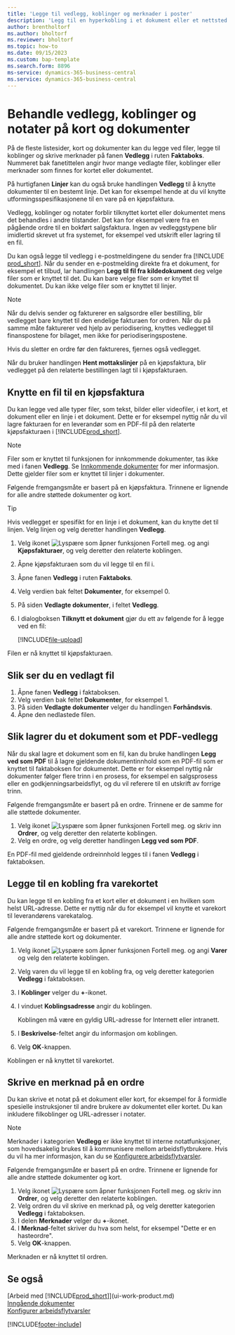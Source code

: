 ```yaml
---
title: 'Legge til vedlegg, koblinger og merknader i poster'
description: 'Legg til en hyperkobling i et dokument eller et nettsted til en bestemt post, for eksempel en kunde eller et dokument.'
author: brentholtorf
ms.author: bholtorf
ms.reviewer: bholtorf
ms.topic: how-to
ms.date: 09/15/2023
ms.custom: bap-template
ms.search.form: 8896
ms-service: dynamics-365-business-central
ms.service: dynamics-365-business-central
---
```

# <a name="manage-attachments-links-and-notes-on-cards-and-documents"></a>Behandle vedlegg, koblinger og notater på kort og dokumenter

På de fleste listesider, kort og dokumenter kan du legge ved filer, legge til koblinger og skrive merknader på fanen **Vedlegg** i ruten **Faktaboks**. Nummeret bak fanetittelen angir hvor mange vedlagte filer, koblinger eller merknader som finnes for kortet eller dokumentet.

På hurtigfanen **Linjer** kan du også bruke handlingen **Vedlegg** til å knytte dokumenter til en bestemt linje. Det kan for eksempel hende at du vil knytte utformingsspesifikasjonene til en vare på en kjøpsfaktura.

Vedlegg, koblinger og notater forblir tilknyttet kortet eller dokumentet mens det behandles i andre tilstander. Det kan for eksempel være fra en pågående ordre til en bokført salgsfaktura. Ingen av vedleggstypene blir imidlertid skrevet ut fra systemet, for eksempel ved utskrift eller lagring til en fil.

Du kan også legge til vedlegg i e-postmeldingene du sender fra [!INCLUDE [prod_short](includes/prod_short.md)]. Når du sender en e-postmelding direkte fra et dokument, for eksempel et tilbud, lar handlingen **Legg til fil fra kildedokument** deg velge filer som er knyttet til det. Du kan bare velge filer som er knyttet til dokumentet. Du kan ikke velge filer som er knyttet til linjer.

> [!NOTE]
> Når du delvis sender og fakturerer en salgsordre eller bestilling, blir vedlegget bare knyttet til den endelige fakturaen for ordren. Når du på samme måte fakturerer ved hjelp av periodisering, knyttes vedlegget til finanspostene for bilaget, men ikke for periodiseringspostene.
>
> Hvis du sletter en ordre før den faktureres, fjernes også vedlegget.
>
> Når du bruker handlingen **Hent mottakslinjer** på en kjøpsfaktura, blir vedlegget på den relaterte bestillingen lagt til i kjøpsfakturaen.

## <a name="to-attach-a-file-to-a-purchase-invoice"></a>Knytte en fil til en kjøpsfaktura

Du kan legge ved alle typer filer, som tekst, bilder eller videofiler, i et kort, et dokument eller en linje i et dokument. Dette er for eksempel nyttig når du vil lagre fakturaen for en leverandør som en PDF-fil på den relaterte kjøpsfakturaen i [!INCLUDE[prod_short](includes/prod_short.md)].

> [!NOTE]
> Filer som er knyttet til funksjonen for innkommende dokumenter, tas ikke med i fanen **Vedlegg**. Se [Innkommende dokumenter](across-income-documents.md) for mer informasjon. Dette gjelder filer som er knyttet til linjer i dokumenter.

Følgende fremgangsmåte er basert på en kjøpsfaktura. Trinnene er lignende for alle andre støttede dokumenter og kort.

> [!TIP]
> Hvis vedlegget er spesifikt for en linje i et dokument, kan du knytte det til linjen. Velg linjen og velg deretter handlingen **Vedlegg**.

1. Velg ikonet ![Lyspære som åpner funksjonen Fortell meg.](media/ui-search/search_small.png "Fortell hva du vil gjøre") og angi **Kjøpsfakturaer**, og velg deretter den relaterte koblingen.
2. Åpne kjøpsfakturaen som du vil legge til en fil i.
3. Åpne fanen **Vedlegg** i ruten **Faktaboks**.
4. Velg verdien bak feltet **Dokumenter**, for eksempel 0.
5. På siden **Vedlagte dokumenter**, i feltet **Vedlegg**.
6. I dialogboksen **Tilknytt et dokument** gjør du ett av følgende for å legge ved en fil:

   [!INCLUDE[file-upload](includes/file-upload.md)]

Filen er nå knyttet til kjøpsfakturaen.

## <a name="to-view-an-attached-file"></a>Slik ser du en vedlagt fil

1. Åpne fanen **Vedlegg** i faktaboksen.
2. Velg verdien bak feltet **Dokumenter**, for eksempel 1.
3. På siden **Vedlagte dokumenter** velger du handlingen **Forhåndsvis**.
4. Åpne den nedlastede filen.

## <a name="to-save-a-document-as-a-pdf-attachment"></a>Slik lagrer du et dokument som et PDF-vedlegg

Når du skal lagre et dokument som en fil, kan du bruke handlingen **Legg ved som PDF** til å lagre gjeldende dokumentinnhold som en PDF-fil som er knyttet til faktaboksen for dokumentet. Dette er for eksempel nyttig når dokumenter følger flere trinn i en prosess, for eksempel en salgsprosess eller en godkjenningsarbeidsflyt, og du vil referere til en utskrift av forrige trinn.

Følgende fremgangsmåte er basert på en ordre. Trinnene er de samme for alle støttede dokumenter.

1. Velg ikonet ![Lyspære som åpner funksjonen Fortell meg.](media/ui-search/search_small.png "Fortell hva du vil gjøre") og skriv inn **Ordrer**, og velg deretter den relaterte koblingen.
2. Velg en ordre, og velg deretter handlingen **Legg ved som PDF**.

En PDF-fil med gjeldende ordreinnhold legges til i fanen **Vedlegg** i faktaboksen.

## <a name="to-add-a-link-from-an-item-card"></a>Legge til en kobling fra varekortet

Du kan legge til en kobling fra et kort eller et dokument i en hvilken som helst URL-adresse. Dette er nyttig når du for eksempel vil knytte et varekort til leverandørens varekatalog.

Følgende fremgangsmåte er basert på et varekort. Trinnene er lignende for alle andre støttede kort og dokumenter.

1. Velg ikonet ![Lyspære som åpner funksjonen Fortell meg.](media/ui-search/search_small.png "Fortell hva du vil gjøre") og angi **Varer** og velg den relaterte koblingen.
2. Velg varen du vil legge til en kobling fra, og velg deretter kategorien **Vedlegg** i faktaboksen.
3. I **Koblinger** velger du **+**-ikonet.
4. I vinduet **Koblingsadresse** angir du koblingen.

    Koblingen må være en gyldig URL-adresse for Internett eller intranett.

5. I **Beskrivelse**-feltet angir du informasjon om koblingen.  
6. Velg **OK**-knappen.

Koblingen er nå knyttet til varekortet.  

## <a name="to-write-a-note-on-a-sales-order"></a>Skrive en merknad på en ordre

Du kan skrive et notat på et dokument eller kort, for eksempel for å formidle spesielle instruksjoner til andre brukere av dokumentet eller kortet. Du kan inkludere filkoblinger og URL-adresser i notater.

> [!NOTE]
> Merknader i kategorien **Vedlegg** er ikke knyttet til interne notatfunksjoner, som hovedsakelig brukes til å kommunisere mellom arbeidsflytbrukere. Hvis du vil ha mer informasjon, kan du se [Konfigurere arbeidsflytvarsler](across-setting-up-workflow-notifications.md).

Følgende fremgangsmåte er basert på en ordre. Trinnene er lignende for alle andre støttede dokumenter og kort.

1. Velg ikonet ![Lyspære som åpner funksjonen Fortell meg.](media/ui-search/search_small.png "Fortell hva du vil gjøre") og skriv inn **Ordrer**, og velg deretter den relaterte koblingen.
2. Velg ordren du vil skrive en merknad på, og velg deretter kategorien **Vedlegg** i faktaboksen.
3. I delen **Merknader** velger du **+**-ikonet.
4. I **Merknad**-feltet skriver du hva som helst, for eksempel "Dette er en hasteordre".
5. Velg **OK**-knappen.

Merknaden er nå knyttet til ordren.

## <a name="see-also"></a>Se også
[Arbeid med [!INCLUDE[prod_short](includes/prod_short.md)]](ui-work-product.md)  
[Inngående dokumenter](across-income-documents.md)  
[Konfigurer arbeidsflytvarsler](across-setting-up-workflow-notifications.md)  


[!INCLUDE[footer-include](includes/footer-banner.md)]
